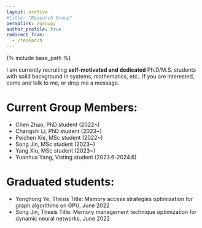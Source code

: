 ```yaml
---
layout: archive
#title: "Research Group"
permalink: /group/
author_profile: true
redirect_from:
  - /research
---
```


{% include base_path %}

I am currently recruiting **self-motivated and dedicated** Ph.D/M.S. students with solid background in systems, mathematics, etc.. If you are interested, come and talk to me, or drop me a message.

Current Group Members:
=====
- Chen Zhao, PhD student (2022~)
- Changshi Li, PhD student (2023~)
- Peichen Xie, MSc student (2022~)
- Song Jin, MSc student (2023~)
- Yang Xiu, MSc student (2023~)
- Yuanhua Yang, Visting student (2023.6-2024.6)

Graduated students:
=====
- Yonghong Ye, Thesis Title: Memory access strategies optimization for graph algorithms on GPU, June 2022
- Song Jin, Thesis Title: Memory management technique optimization for dynamic neural networks, June 2022
